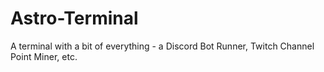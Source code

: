 # Astro-Terminal
A terminal with a bit of everything - a Discord Bot Runner, Twitch Channel Point Miner, etc.
